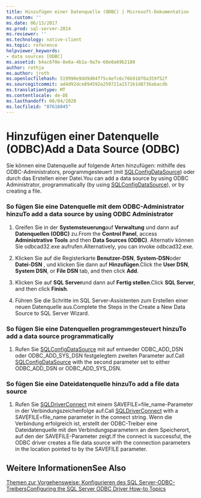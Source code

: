 ```yaml
---
title: Hinzufügen einer Datenquelle (ODBC) | Microsoft-Dokumentation
ms.custom: ''
ms.date: 06/13/2017
ms.prod: sql-server-2014
ms.reviewer: ''
ms.technology: native-client
ms.topic: reference
helpviewer_keywords:
- data sources [ODBC]
ms.assetid: b4ac6f0e-8e6a-4b1a-9a7e-60e0a69b2180
author: rothja
ms.author: jroth
ms.openlocfilehash: 519990e9dd9d84f75c4efc6c76b910f0a359f52f
ms.sourcegitcommit: ad4d92dce894592a259721a1571b1d8736abacdb
ms.translationtype: MT
ms.contentlocale: de-DE
ms.lasthandoff: 08/04/2020
ms.locfileid: "87616045"
---
```

# <a name="add-a-data-source-odbc"></a><span data-ttu-id="c9022-102">Hinzufügen einer Datenquelle (ODBC)</span><span class="sxs-lookup"><span data-stu-id="c9022-102">Add a Data Source (ODBC)</span></span>
  <span data-ttu-id="c9022-103">Sie können eine Datenquelle auf folgende Arten hinzufügen: mithilfe des ODBC-Administrators, programmgesteuert (mit [SQLConfigDataSource](../native-client-odbc-api/sqlconfigdatasource.md)) oder durch das Erstellen einer Datei.</span><span class="sxs-lookup"><span data-stu-id="c9022-103">You can add a data source by using ODBC Administrator, programmatically (by using [SQLConfigDataSource](../native-client-odbc-api/sqlconfigdatasource.md)), or by creating a file.</span></span>  
  
### <a name="to-add-a-data-source-by-using-odbc-administrator"></a><span data-ttu-id="c9022-104">So fügen Sie eine Datenquelle mit dem ODBC-Administrator hinzu</span><span class="sxs-lookup"><span data-stu-id="c9022-104">To add a data source by using ODBC Administrator</span></span>  
  
1.  <span data-ttu-id="c9022-105">Greifen Sie in der **Systemsteuerung**auf **Verwaltung** und dann auf **Datenquellen (ODBC)** zu.</span><span class="sxs-lookup"><span data-stu-id="c9022-105">From the **Control Panel**, access **Administrative Tools** and then **Data Sources (ODBC)**.</span></span> <span data-ttu-id="c9022-106">Alternativ können Sie odbcad32.exe aufrufen.</span><span class="sxs-lookup"><span data-stu-id="c9022-106">Alternatively, you can invoke odbcad32.exe.</span></span>  
  
2.  <span data-ttu-id="c9022-107">Klicken Sie auf die Registerkarte **Benutzer-DSN**, **System-DSN**oder **Datei-DSN** , und klicken Sie dann auf **Hinzufügen**.</span><span class="sxs-lookup"><span data-stu-id="c9022-107">Click the **User DSN**, **System DSN**, or **File DSN** tab, and then click **Add**.</span></span>  
  
3.  <span data-ttu-id="c9022-108">Klicken Sie auf **SQL Server**und dann auf **Fertig stellen**.</span><span class="sxs-lookup"><span data-stu-id="c9022-108">Click **SQL Server**, and then click **Finish**.</span></span>  
  
4.  <span data-ttu-id="c9022-109">Führen Sie die Schritte im SQL Server-Assistenten zum Erstellen einer neuen Datenquelle aus.</span><span class="sxs-lookup"><span data-stu-id="c9022-109">Complete the Steps in the Create a New Data Source to SQL Server Wizard.</span></span>  
  
### <a name="to-add-a-data-source-programmatically"></a><span data-ttu-id="c9022-110">So fügen Sie eine Datenquellen programmgesteuert hinzu</span><span class="sxs-lookup"><span data-stu-id="c9022-110">To add a data source programmatically</span></span>  
  
1.  <span data-ttu-id="c9022-111">Rufen Sie [SQLConfigDataSource](../native-client-odbc-api/sqlconfigdatasource.md) mit auf entweder ODBC_ADD_DSN oder ODBC_ADD_SYS_DSN festgelegtem zweiten Parameter auf.</span><span class="sxs-lookup"><span data-stu-id="c9022-111">Call [SQLConfigDataSource](../native-client-odbc-api/sqlconfigdatasource.md) with the second parameter set to either ODBC_ADD_DSN or ODBC_ADD_SYS_DSN.</span></span>  
  
### <a name="to-add-a-file-data-source"></a><span data-ttu-id="c9022-112">So fügen Sie eine Dateidatenquelle hinzu</span><span class="sxs-lookup"><span data-stu-id="c9022-112">To add a file data source</span></span>  
  
1.  <span data-ttu-id="c9022-113">Rufen Sie [SQLDriverConnect](../native-client-odbc-api/sqldriverconnect.md) mit einem SAVEFILE=file_name-Parameter in der Verbindungszeichenfolge auf.</span><span class="sxs-lookup"><span data-stu-id="c9022-113">Call [SQLDriverConnect](../native-client-odbc-api/sqldriverconnect.md) with a SAVEFILE=file_name parameter in the connect string.</span></span> <span data-ttu-id="c9022-114">Wenn die Verbindung erfolgreich ist, erstellt der ODBC-Treiber eine Dateidatenquelle mit den Verbindungsparametern an dem Speicherort, auf den der SAVEFILE-Parameter zeigt.</span><span class="sxs-lookup"><span data-stu-id="c9022-114">If the connect is successful, the ODBC driver creates a file data source with the connection parameters in the location pointed to by the SAVEFILE parameter.</span></span>  
  
## <a name="see-also"></a><span data-ttu-id="c9022-115">Weitere Informationen</span><span class="sxs-lookup"><span data-stu-id="c9022-115">See Also</span></span>  
 [<span data-ttu-id="c9022-116">Themen zur Vorgehensweise: Konfigurieren des SQL Server-ODBC-Treibers</span><span class="sxs-lookup"><span data-stu-id="c9022-116">Configuring the SQL Server ODBC Driver How-to Topics</span></span>](../../database-engine/dev-guide/configuring-the-sql-server-odbc-driver-how-to-topics.md)  
  
  
